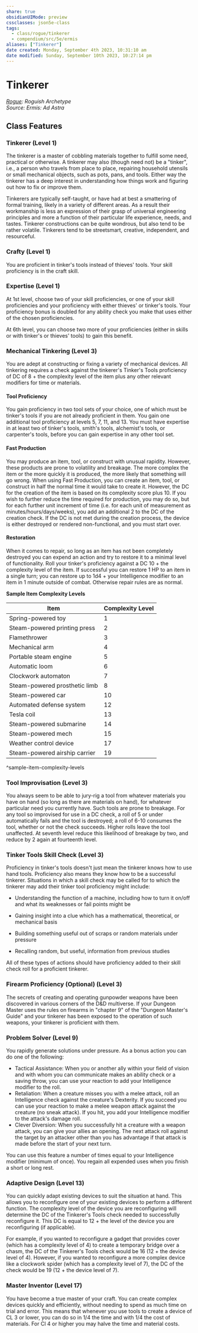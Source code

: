 ```yaml
---
share: true
obsidianUIMode: preview
cssclasses: json5e-class
tags:
  - class/rogue/tinkerer
  - compendium/src/5e/ermis
aliases: ["Tinkerer"]
date created: Monday, September 4th 2023, 10:31:10 am
date modified: Sunday, September 10th 2023, 10:27:14 pm
---
```

# Tinkerer

*[Rogue](rogue.md#): Roguish Archetype*  
*Source: Ermis: Ad Astra*  

## Class Features

### Tinkerer (Level 1)

The tinkerer is a master of cobbling materials together to fulfill some need, practical or otherwise. A tinkerer may also (though need not) be a "tinker", i.e., a person who travels from place to place, repairing household utensils or small mechanical objects, such as pots, pans, and tools. Either way the tinkerer has a deep interest in understanding how things work and figuring out how to fix or improve them.

Tinkerers are typically self-taught, or have had at best a smattering of formal training, likely in a variety of different areas. As a result their workmanship is less an expression of their grasp of universal engineering principles and more a function of their particular life experience, needs, and tastes. Tinkerer constructions can be quite wondrous, but also tend to be rather volatile. Tinkerers tend to be streetsmart, creative, independent, and resourceful.

### Crafty (Level 1)

You are proficient in tinker's tools instead of thieves' tools. Your skill proficiency is in the craft skill.

### Expertise (Level 1)

At 1st level, choose two of your skill proficiencies, or one of your skill proficiencies and your proficiency with either thieves' or tinker's tools. Your proficiency bonus is doubled for any ability check you make that uses either of the chosen proficiencies.

At 6th level, you can choose two more of your proficiencies (either in skills or with tinker's or thieves' tools) to gain this benefit.

### Mechanical Tinkering (Level 3)

You are adept at constructing or fixing a variety of mechanical devices. All tinkering requires a check against the tinkerer's Tinker's Tools proficiency of DC of 8 + the complexity level of the item plus any other relevant modifiers for time or materials.

#### Tool Proficiency

You gain proficiency in two tool sets of your choice, one of which must be tinker's tools if you are not already proficient in them. You gain one additional tool proficiency at levels 5, 7, 11, and 13. You must have expertise in at least two of tinker's tools, smith's tools, alchemist's tools, or carpenter's tools, before you can gain expertise in any other tool set.

#### Fast Production

You may produce an item, tool, or construct with unusual rapidity. However, these products are prone to volatility and breakage. The more complex the item or the more quickly it is produced, the more likely that something will go wrong. When using Fast Production, you can create an item, tool, or construct in half the normal time it would take to create it. However, the DC for the creation of the item is based on its complexity score plus 10. If you wish to further reduce the time required for production, you may do so, but for each further unit increment of time (i.e. for each unit of measurement as minutes/hours/days/weeks), you add an additional 2 to the DC of the creation check. If the DC is not met during the creation process, the device is either destroyed or rendered non-functional, and you must start over.

#### Restoration

When it comes to repair, so long as an item has not been completely destroyed you can expend an action and try to restore it to a minimal level of functionality. Roll your tinker's proficiency against a DC 10 + the complexity level of the item. If successful you can restore 1 HP to an item in a single turn; you can restore up to 1d4 + your Intelligence modifier to an item in 1 minute outside of combat. Otherwise repair rules are as normal.

**Sample Item Complexity Levels**

| Item | Complexity Level |
|------|------------------|
| Spring-powered toy | 1 |
| Steam-powered printing press | 2 |
| Flamethrower | 3 |
| Mechanical arm | 4 |
| Portable steam engine | 5 |
| Automatic loom | 6 |
| Clockwork automaton | 7 |
| Steam-powered prosthetic limb | 8 |
| Steam-powered car | 10 |
| Automated defense system | 12 |
| Tesla coil | 13 |
| Steam-powered submarine | 14 |
| Steam-powered mech | 15 |
| Weather control device | 17 |
| Steam-powered airship carrier | 19 |

^sample-item-complexity-levels

### Tool Improvisation (Level 3)

You always seem to be able to jury-rig a tool from whatever materials you have on hand (so long as there are materials on hand), for whatever particular need you currently have. Such tools are prone to breakage. For any tool so improvised for use in a DC check, a roll of 5 or under automatically fails and the tool is destroyed; a roll of 6-10 consumes the tool, whether or not the check succeeds. Higher rolls leave the tool unaffected. At seventh level reduce this likelihood of breakage by two, and reduce by 2 again at fourteenth level.

### Tinker Tools Skill Check (Level 3)

Proficiency in tinker's tools doesn't just mean the tinkerer knows how to use hand tools. Proficiency also means they know how to be a successful tinkerer. Situations in which a skill check may be called for to which the tinkerer may add their tinker tool proficiency might include:

- Understanding the function of a machine, including how to turn it on/off and what its weaknesses or fail points might be

- Gaining insight into a clue which has a mathematical, theoretical, or mechanical basis

- Building something useful out of scraps or random materials under pressure

- Recalling random, but useful, information from previous studies

All of these types of actions should have proficiency added to their skill check roll for a proficient tinkerer.

### Firearm Proficiency (Optional) (Level 3)

The secrets of creating and operating gunpowder weapons have been discovered in various corners of the D&D multiverse. If your Dungeon Master uses the rules on firearms in "chapter 9" of the "Dungeon Master's Guide" and your tinkerer has been exposed to the operation of such weapons, your tinkerer is proficient with them.

### Problem Solver (Level 9)

You rapidly generate solutions under pressure. As a bonus action you can do one of the following:

- Tactical Assistance: When you or another ally within your field of vision and with whom you can communicate makes an ability check or a saving throw, you can use your reaction to add your Intelligence modifier to the roll.  
- Retaliation: When a creature misses you with a melee attack, roll an Intelligence check against the creature's Dexterity. If you succeed you can use your reaction to make a melee weapon attack against the creature (no sneak attack). If you hit, you add your Intelligence modifier to the attack's damage roll.  
- Clever Diversion: When you successfully hit a creature with a weapon attack, you can give your allies an opening. The next attack roll against the target by an attacker other than you has advantage if that attack is made before the start of your next turn.  

You can use this feature a number of times equal to your Intelligence modifier (minimum of once). You regain all expended uses when you finish a short or long rest.

### Adaptive Design (Level 13)

You can quickly adapt existing devices to suit the situation at hand. This allows you to reconfigure one of your existing devices to perform a different function. The complexity level of the device you are reconfiguring will determine the DC of the Tinkerer's Tools check needed to successfully reconfigure it. This DC is equal to 12 + the level of the device you are reconfiguring (if applicable).

For example, if you wanted to reconfigure a gadget that provides cover (which has a complexity level of 4) to create a temporary bridge over a chasm, the DC of the Tinkerer's Tools check would be 16 (12 + the device level of 4). However, if you wanted to reconfigure a more complex device like a clockwork spider (which has a complexity level of 7), the DC of the check would be 19 (12 + the device level of 7).

### Master Inventor (Level 17)

You have become a true master of your craft. You can create complex devices quickly and efficiently, without needing to spend as much time on trial and error. This means that whenever you use tools to create a device of CL 3 or lower, you can do so in 1/4 the time and with 1/4 the cost of materials. For Cl 4 or higher you may halve the time and material costs.